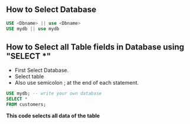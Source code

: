 ## How to Select Database
 
 ```sql
 USE <Dbname> || use <Dbname>
 USE mydb || use mydb
 ```

## How to Select all Table fields in Database using "SELECT *"

 - First Select Database.
 - Select table
 - Also use semicolon ; at the end of each statement.

 ```sql
 USE mydb; -- write your own database
 SELECT * 
 FROM customers;
 ``` 
 
 **This code selects all data of the table**



